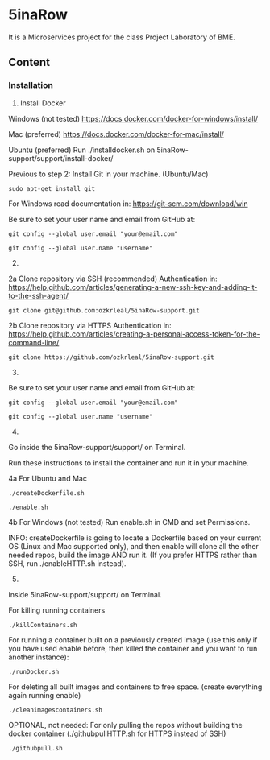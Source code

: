 # 5inaRow

It is a Microservices project for the class Project Laboratory of BME.


## Content

### Installation

1. Install Docker

Windows (not tested)
https://docs.docker.com/docker-for-windows/install/

Mac (preferred)
https://docs.docker.com/docker-for-mac/install/

Ubuntu (preferred)
Run ./installdocker.sh on 5inaRow-support/support/install-docker/


Previous to step 2:
Install Git in your machine. (Ubuntu/Mac)
````
sudo apt-get install git
````
For Windows read documentation in:
https://git-scm.com/download/win

Be sure to set your user name and email from GitHub at:
````
git config --global user.email "your@email.com"

git config --global user.name "username"
````

2. 
2a Clone repository via SSH (recommended)
Authentication in:
https://help.github.com/articles/generating-a-new-ssh-key-and-adding-it-to-the-ssh-agent/
````
git clone git@github.com:ozkrleal/5inaRow-support.git
````

2b Clone repository via HTTPS
Authentication in:
https://help.github.com/articles/creating-a-personal-access-token-for-the-command-line/
````
git clone https://github.com/ozkrleal/5inaRow-support.git
````
3.
Be sure to set your user name and email from GitHub at:
````
git config --global user.email "your@email.com"

git config --global user.name "username"
````

4. 

Go inside the 5inaRow-support/support/ on Terminal.

Run these instructions to install the container and run it in your machine.



4a For Ubuntu and Mac

````
./createDockerfile.sh

./enable.sh
````

4b For Windows (not tested)
Run enable.sh in CMD and set Permissions.

INFO:
createDockerfile is going to locate a Dockerfile based on your current OS (Linux and Mac supported only), and then enable will clone all the other needed repos, build the image AND run it. (If you prefer HTTPS rather than SSH, run ./enableHTTP.sh instead).


5. 
Inside 5inaRow-support/support/ on Terminal.

For killing running containers
````
./killContainers.sh
````

For running a container built on a previously created image (use this only if you have used enable before, then killed the container and you want to run another instance):
````
./runDocker.sh
````

For deleting all built images and containers to free space. (create everything again running enable)
````
./cleanimagescontainers.sh
````

OPTIONAL, not needed: For only pulling the repos without building the docker container (./githubpullHTTP.sh for HTTPS instead of SSH)
````
./githubpull.sh
````

